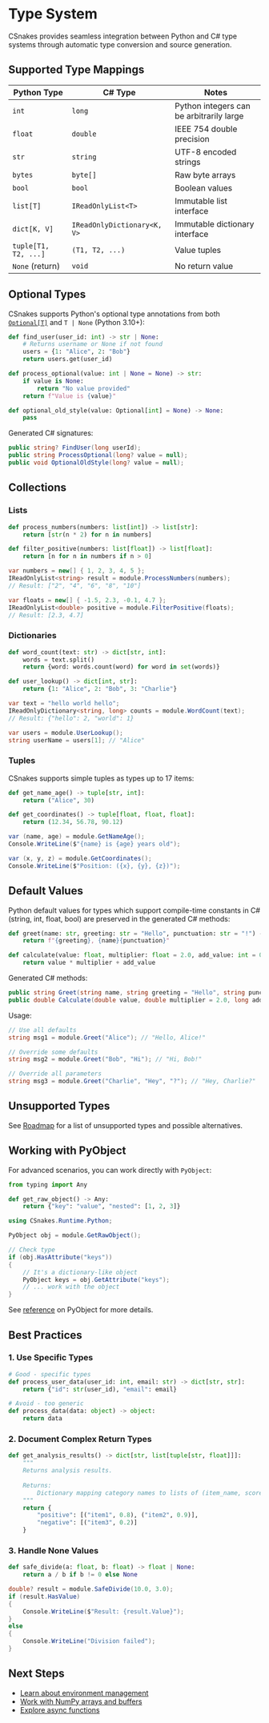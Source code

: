 # Type System

CSnakes provides seamless integration between Python and C# type systems through automatic type conversion and source generation.

## Supported Type Mappings

| Python Type | C# Type | Notes |
|-------------|---------|-------|
| `int` | `long` | Python integers can be arbitrarily large |
| `float` | `double` | IEEE 754 double precision |
| `str` | `string` | UTF-8 encoded strings |
| `bytes` | `byte[]` | Raw byte arrays |
| `bool` | `bool` | Boolean values |
| `list[T]` | `IReadOnlyList<T>` | Immutable list interface |
| `dict[K, V]` | `IReadOnlyDictionary<K, V>` | Immutable dictionary interface |
| `tuple[T1, T2, ...]` | `(T1, T2, ...)` | Value tuples |
| `None` (return) | `void` | No return value |

## Optional Types

CSnakes supports Python's optional type annotations from both [`Optional[T]`](https://docs.python.org/3/library/typing.html#typing.Optional) and `T | None` (Python 3.10+):

```python
def find_user(user_id: int) -> str | None:
    # Returns username or None if not found
    users = {1: "Alice", 2: "Bob"}
    return users.get(user_id)

def process_optional(value: int | None = None) -> str:
    if value is None:
        return "No value provided"
    return f"Value is {value}"

def optional_old_style(value: Optional[int] = None) -> None:
    pass
```

Generated C# signatures:

```csharp
public string? FindUser(long userId);
public string ProcessOptional(long? value = null);
public void OptionalOldStyle(long? value = null);
```

## Collections

### Lists

```python
def process_numbers(numbers: list[int]) -> list[str]:
    return [str(n * 2) for n in numbers]

def filter_positive(numbers: list[float]) -> list[float]:
    return [n for n in numbers if n > 0]
```

```csharp
var numbers = new[] { 1, 2, 3, 4, 5 };
IReadOnlyList<string> result = module.ProcessNumbers(numbers);
// Result: ["2", "4", "6", "8", "10"]

var floats = new[] { -1.5, 2.3, -0.1, 4.7 };
IReadOnlyList<double> positive = module.FilterPositive(floats);
// Result: [2.3, 4.7]
```

### Dictionaries

```python
def word_count(text: str) -> dict[str, int]:
    words = text.split()
    return {word: words.count(word) for word in set(words)}

def user_lookup() -> dict[int, str]:
    return {1: "Alice", 2: "Bob", 3: "Charlie"}
```

```csharp
var text = "hello world hello";
IReadOnlyDictionary<string, long> counts = module.WordCount(text);
// Result: {"hello": 2, "world": 1}

var users = module.UserLookup();
string userName = users[1]; // "Alice"
```

### Tuples

CSnakes supports simple tuples as types up to 17 items:

```python
def get_name_age() -> tuple[str, int]:
    return ("Alice", 30)

def get_coordinates() -> tuple[float, float, float]:
    return (12.34, 56.78, 90.12)

```

```csharp
var (name, age) = module.GetNameAge();
Console.WriteLine($"{name} is {age} years old");

var (x, y, z) = module.GetCoordinates();
Console.WriteLine($"Position: ({x}, {y}, {z})");
```

## Default Values

Python default values for types which support compile-time constants in C# (string, int, float, bool) are preserved in the generated C# methods:

```python
def greet(name: str, greeting: str = "Hello", punctuation: str = "!") -> str:
    return f"{greeting}, {name}{punctuation}"

def calculate(value: float, multiplier: float = 2.0, add_value: int = 0) -> float:
    return value * multiplier + add_value
```

Generated C# methods:

```csharp
public string Greet(string name, string greeting = "Hello", string punctuation = "!");
public double Calculate(double value, double multiplier = 2.0, long addValue = 0);
```

Usage:

```csharp
// Use all defaults
string msg1 = module.Greet("Alice"); // "Hello, Alice!"

// Override some defaults
string msg2 = module.Greet("Bob", "Hi"); // "Hi, Bob!"

// Override all parameters
string msg3 = module.Greet("Charlie", "Hey", "?"); // "Hey, Charlie?"
```

## Unsupported Types

See [Roadmap](../community/roadmap.md) for a list of unsupported types and possible alternatives.

## Working with PyObject

For advanced scenarios, you can work directly with `PyObject`:

```python
from typing import Any

def get_raw_object() -> Any:
    return {"key": "value", "nested": [1, 2, 3]}
```

```csharp
using CSnakes.Runtime.Python;

PyObject obj = module.GetRawObject();

// Check type
if (obj.HasAttribute("keys"))
{
    // It's a dictionary-like object
    PyObject keys = obj.GetAttribute("keys");
    // ... work with the object
}
```

See [reference](../reference/api.md#pyobject) on PyObject for more details.

## Best Practices

### 1. Use Specific Types

```python
# Good - specific types
def process_user_data(user_id: int, email: str) -> dict[str, str]:
    return {"id": str(user_id), "email": email}

# Avoid - too generic
def process_data(data: object) -> object:
    return data
```

### 2. Document Complex Return Types

```python
def get_analysis_results() -> dict[str, list[tuple[str, float]]]:
    """
    Returns analysis results.
    
    Returns:
        Dictionary mapping category names to lists of (item_name, score) tuples.
    """
    return {
        "positive": [("item1", 0.8), ("item2", 0.9)],
        "negative": [("item3", 0.2)]
    }
```

### 3. Handle None Values

```python
def safe_divide(a: float, b: float) -> float | None:
    return a / b if b != 0 else None
```

```csharp
double? result = module.SafeDivide(10.0, 3.0);
if (result.HasValue)
{
    Console.WriteLine($"Result: {result.Value}");
}
else
{
    Console.WriteLine("Division failed");
}
```

## Next Steps

- [Learn about environment management](environments.md)
- [Work with NumPy arrays and buffers](buffers.md)
- [Explore async functions](async.md)
